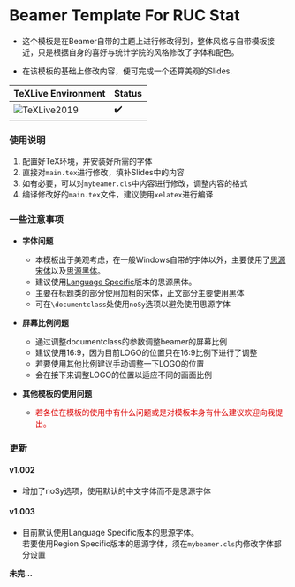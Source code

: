 Beamer Template For RUC Stat
===
* 这个模板是在Beamer自带的主题上进行修改得到，整体风格与自带模板接近，只是根据自身的喜好与统计学院的风格修改了字体和配色。

* 在该模板的基础上修改内容，便可完成一个还算美观的Slides.

| TeXLive Environment                                                  | Status             |
| -------------------------------------------------------------------- | ------------------ |
| ![TeXLive2019](https://img.shields.io/badge/TeXLive-2019-3D6117.svg) | :heavy_check_mark: |
### 使用说明

1. 配置好TeX环境，并安装好所需的字体
2. 直接对`main.tex`进行修改，填补Slides中的内容
3. 如有必要，可以对`mybeamer.cls`中内容进行修改，调整内容的格式
4. 编译修改好的`main.tex`文件，建议使用`xelatex`进行编译

### 一些注意事项

* **字体问题**
    * 本模板出于美观考虑，在一般Windows自带的字体以外，主要使用了[思源宋体](https://github.com/adobe-fonts/source-han-serif)以及[思源黑体](https://github.com/adobe-fonts/source-han-sans)。
    * 建议使用[Language Specific](https://github.com/adobe-fonts/source-han-sans/releases/download/2.004R/SourceHanSansOTC.zip)版本的思源黑体。
    * 主要在标题类的部分使用加粗的宋体，正文部分主要使用黑体
    * 可在`\documentclass`处使用`noSy`选项以避免使用思源字体

* **屏幕比例问题**

    * 通过调整documentclass的参数调整beamer的屏幕比例
    * 建议使用16:9，因为目前LOGO的位置只在16:9比例下进行了调整
    * 若要使用其他比例建议手动调整一下LOGO的位置
    * 会在接下来调整LOGO的位置以适应不同的画面比例

* **其他模板的使用问题**

    * <font color='dd0000'>若各位在模板的使用中有什么问题或是对模板本身有什么建议欢迎向我提出。</font>

### 更新

#### v1.002
* 增加了noSy选项，使用默认的中文字体而不是思源字体

#### v1.003
* 目前默认使用Language Specific版本的思源字体。</br>若要使用Region Specific版本的思源字体，须在`mybeamer.cls`内修改字体部分设置

**未完...**
